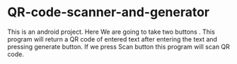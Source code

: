 # QR-code-scanner-and-generator
This is an android project. Here We are going to take two buttons . This program will return a QR code of entered text after entering the text and pressing generate button. If we press Scan button this program will scan QR code.
